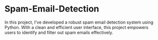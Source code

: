 # Spam-Email-Detection
In this project, I've developed a robust spam email detection system using Python. With a clean and efficient user interface, this project empowers users to identify and filter out spam emails effectively.
